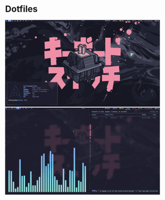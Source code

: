 # Dotfiles

<img src="https://github.com/krolyxon/dotfiles/blob/master/assets/fullscreen.png">
<img src="https://github.com/krolyxon/dotfiles/blob/master/assets/fullscreen2.png">

